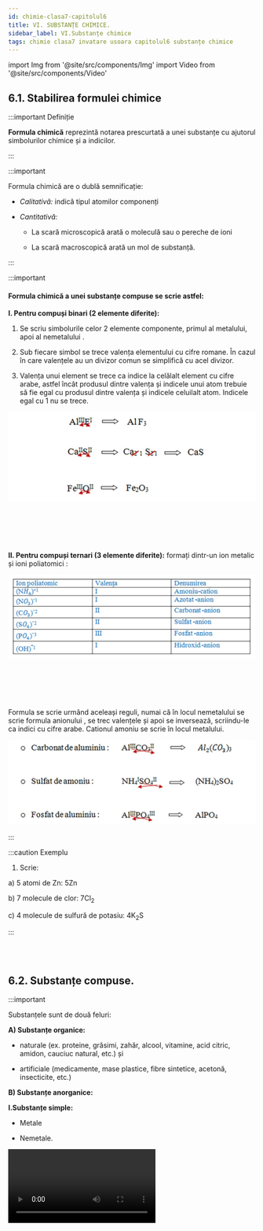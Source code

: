```yaml
---
id: chimie-clasa7-capitolul6
title: VI. SUBSTANȚE CHIMICE.
sidebar_label: VI.Substanțe chimice
tags: chimie clasa7 invatare usoara capitolul6 substanțe chimice
---
```


import Img from '@site/src/components/Img'
import Video from '@site/src/components/Video'


## 6.1. Stabilirea formulei chimice



:::important Definiție

**Formula chimică** reprezintă notarea prescurtată a unei substanțe cu ajutorul simbolurilor chimice și a indicilor.

:::


:::important

Formula chimică are o dublă  semnificație:

- _Calitativă:_ indică tipul atomilor componenți

- _Cantitativă:_
 
  - La scară microscopică arată o moleculă sau o pereche de ioni
  
  - La scară macroscopică arată un mol de substanță.


:::


:::important

#### Formula chimică a unei substanțe compuse  se scrie astfel:

**I. Pentru compuși binari (2 elemente diferite):**
 
1)	Se scriu simbolurile celor 2 elemente componente, primul  al metalului, apoi al nemetalului .

2)	Sub fiecare simbol se trece valența elementului cu cifre romane. În cazul în care valențele au un divizor comun se simplifică cu acel divizor.

3)	Valența unui element se trece ca indice la celălalt element cu cifre arabe, astfel încât produsul dintre valența și indicele unui atom trebuie să fie egal cu produsul dintre valența și indicele celuilalt atom. Indicele egal cu 1 nu se trece.


<Img className="img-responsive4" src="chimie/clasa7/capitolul6/6_1_Poza1_DeterminareaValentei.jpg" />


<br></br>
<br></br>


**II.  Pentru compuși ternari (3 elemente diferite):** formați dintr-un ion metalic și ioni poliatomici :

<Img className="img-responsive4" src="chimie/clasa7/capitolul6/6_1_Poza2_TabelCompusiTernari.jpg" />


<br></br>
<br></br>

Formula se scrie urmând aceleași reguli, numai că în locul nemetalului se scrie formula anionului , se trec valențele și apoi se inversează, scriindu-le ca indici cu cifre arabe. Cationul amoniu se scrie în locul metalului.

<Img className="img-responsive4" src="chimie/clasa7/capitolul6/6_1_Poza3_Ecuatii.jpg" />





:::


:::caution Exemplu


1) Scrie:

a) 5 atomi de Zn: 5Zn

b) 7 molecule de clor: 7Cl<sub>2</sub>

c) 4 molecule de sulfură de potasiu: 4K<sub>2</sub>S




:::



<br></br>



## 6.2. Substanțe compuse.

:::important


Substanțele sunt de două feluri: 

**A) Substanțe organice:** 

  - naturale (ex. proteine, grăsimi, zahăr, alcool, vitamine, acid citric, amidon, cauciuc natural, etc.) și 
  
  - artificiale (medicamente, mase plastice, fibre sintetice, acetonă, insecticite, etc.)
  
  
**B) Substanțe anorganice:**

**I.Substanțe simple:**

- Metale
 
- Nemetale.


<Video src="https://www.youtube.com/embed/TmLzFI722-A" />


<br></br>
<br></br>

**II. Substanțe compuse(compuși chimici) care sunt:** 

- Oxizi,

- Baze,
 
- Acizi
 
- Săruri.





:::




<br></br>


### 6.2.1. Oxizii.


:::important Definiție

**Oxizii**  sunt compuși binari ai oxigenului cu un element chimic (metal sau nemetal).



:::



:::important

**Formula generală: E<sub>2</sub>O<sub>n</sub>** , unde E=metal sau nemetal, n=valența elementului E

:::


:::important


#### Clasificarea oxizilor după felul elementului:



**a) Oxizi metalici:** **M<sub>2</sub>O<sub>n</sub>** se denumesc „ oxid de denumire metal”:

- Oxid de calciu: CaO

- Oxid de sodiu: Na<sub>2</sub>O

- Oxid de aluminiu: Al<sub>2</sub>O<sub>3</sub>

- Oxid de fier II (feros): FeO

- Oxid de fier III (feric): Fe<sub>2</sub>O<sub>3</sub>

**Valențele celor două elemente se inversează.**

Pentru oxizii metalici cu valență variabilă, se indică valența metalului.




**b) Oxizii nemetalici** se denumesc folosind **prefixe** care ne arată numărul atomilor de oxigen din componența lor sau a atomilor nemetalelor mai mare de unu:

- **Mon**oxid de carbon: CO

- **Di**oxid de carbon: CO<sub>2</sub>

- **Tri**oxid de sulf: SO<sub>3</sub>

- **Tri**oxid de **di**azot: N<sub>2</sub>O<sub>3</sub>

- **Penta**oxid de **di**fosfor: P<sub>2</sub>O<sub>5</sub>

- **Hepta**oxid de **di**iod: I<sub>2</sub>O<sub>7</sub>






:::







<Video src="https://www.youtube.com/embed/hMFjdC3orus" />




<br></br>



:::caution Temă

1) Scrie formula următorilor oxizi și ce fel de oxid este(metalic/nemetalic):

a)	Oxid de magneziu

b)	Pentaoxid de diazot

c)	Oxid de potasiu

d)	Dioxid de sulf

:::


:::caution Temă

2) Scrie denumirea următorilor oxizi și ce fel de oxizi sunt:

a)	Cl<sub>2</sub>O<sub>7</sub>

b)	P<sub>2</sub>O<sub>3</sub>

c)	Ag<sub>2</sub>O

d)	CuO





:::








<br></br>


### 6.2.2. Bazele.

:::important Definiție


**Bazele (hidroxizii)** sunt substanțe compuse dintr-un ion metalic și una sau mai multe grupări hidroxid.


:::



:::important

**Formula generală: M(OH)<sub>n</sub>**,  unde M=metal și n=valența metalului

:::


:::important


**Denumirea bazelor:** „hidroxid de denumire metal”

- Hidroxid de mercur: Hg(OH)<sub>2</sub>

- Hidroxid de calciu: Ca(OH)<sub>2</sub>

- Hidroxid de fier III: Fe(OH)<sub>3</sub>






:::


<Video src="https://www.youtube.com/embed/bSHkNOpq-bE" />



<br></br>



:::caution Temă

1) Scrie formula următorilor hidroxizi:

a) Hidroxid de magneziu

b) Hidroxid de sodiu

c) Hidroxid de zinc

d) Hidroxid de aluminiu




:::



:::caution Temă

2) Scrie denumirea următorilor hidroxizi:

a) KOH

b) Mg(OH)<sub>2</sub>

c) Cu(OH)<sub>2</sub>

d) Fe(OH)<sub>2</sub>


:::



<br></br>




### 6.2.3. Acizii.

:::important Definiție


**Acizii** sunt substanțe compuse care conține hidrogen și un radical acid (nemetal sau grupare de nemetale).


:::



:::important


#### Clasificarea acizilor:
 
**A) Hidracizii** sunt acizii formați din hidrogen și un nemetal. Denumirea lor se realizează astfel: „acid denumire nemetal**-hidric**”

- Acid clorhidric:  HCl

- Acid fluorhidric:  HF

- Acid sulfhidric:  H<sub>2</sub>S


**B) Oxiacizii**  sunt acizii formați din hidrogen și un radical acid (care conține un nemetal și oxigen). 

Denumirea lor se realizează astfel: 

- „acid denumire nemetal**-ic**”la cei în care nemetalul are valență superioară.

  - Acid azotic:  HNO<sub>3</sub>

  - Acid carbonic: H<sub>2</sub>CO<sub>3</sub>

  - Acid sulfuric: H<sub>2</sub>SO<sub>4</sub>

  - Acid fosforic: H<sub>3</sub>PO<sub>4</sub>


- „acid denumire nemetal**-os**”la cei în care nemetalul are valență inferioară.

  - Acid azotos:  HNO<sub>2</sub>
  
  - Acid sulfuros: H<sub>2</sub>SO<sub>3</sub>
  
  - Acid fosforos: H<sub>3</sub>PO<sub>3</sub>





  
:::


<Video src="https://www.youtube.com/embed/0nlcO7_iiMw" />


<br></br>

:::caution Temă

1) Scrie formula următorilor acizi și spune felul acidului(hidracid/oxiacid):


a)acid iodhidric
  
b) acid sulfuric




:::


:::caution Temă

2) Scrie denumirea următorilor acizi și spune felul acidului(hidracid/oxiacid):

a) HBr

b) H<sub>2</sub>S

c) H<sub>2</sub>CO<sub>3</sub>

d) H<sub>3</sub>PO<sub>4</sub>



:::





<br></br>




### 6.2.4. Sărurile.





:::important Definiție


**Sărurile** sunt substanțe compuse care conțin un metal și un radical acid (nemetal sau grupare de nemetal cu oxigen).


:::



:::important

**Clasificarea sărurilor :**

**A) Săruri provenite de la hidracizi** prin înlocuirea hidrogenului cu un metal.

Denumirea lor „denumire nemetal**-ură** de denumire metal”

- Brom**ură** de calciu : CaBr<sub>2</sub>

- Sulf**ură** de aluminiu : Al<sub>2</sub>S<sub>3</sub>


**B) Săruri provenite de la oxiacizi** prin înlocuirea hidrogenului cu un metal.

Denumirea lor „denumire nemetal**-at** de denumire metal”


- Sulf**at** de calciu: CaSO<sub>4</sub>

- Azot**at** de mercur: Hg(NO<sub>3</sub>)<sub>2</sub>

- Carbon**at** de sodiu: Na<sub>2</sub>CO<sub>3</sub>

- Fosf**at** de zinc: Zn<sub>3</sub>(PO<sub>4</sub>)

:::




<Video src="https://www.youtube.com/embed/l4TMt19t2PE" />


<br></br>
<br></br>



:::important

**Clasificarea sărurilor acide (după numărul atomilor de hidrogen înlocuiţi de metal)**

**A. Săruri neutre (atomul/atomii de hidrogen au fost înlocuiţi integral de atomi ai metalelor)**

**Exemple:**

Clorura de sodiu (NaCl) =>  provenită prin înlocuirea atomului de hidrogen din acidul clorhidric (HCl)

Sulfatul de sodiu (Na<sub>2</sub>SO<sub>4</sub>) => provenit prin înlocuirea celor 2 atomi de hidrogen din acidul sulfuric (H<sub>2</sub>SO<sub>4</sub>)


**B. Săruri acide (atomul/atomii de hidrogen au fost înlocuiţi doar parţial de atomi ai metalelor)**

- **B1. Săruri acide provenite de la acizii dibazici** (ce conţin 2 atomi de hidrogen) 

  - Exemplu: Bicarbonat de sodiu (numit şi "Carbonat acid de sodiu" sau "Hidrogen carbonat de sodiu"): NaHCO<sub>3</sub> => provenit de la acidul carbonic H<sub>2</sub>CO<sub>3</sub>  


- **B2. Săruri acide provenite de la acizii tribazici** (ce conţin 3 atomi de hidrogen)

  - Exemplu: Fosfat biacid de sodiu (numit şi "Dihidrogen fosfat de sodiu"): NaH<sub>2</sub>PO<sub>4</sub> => provenit de la acidul fosforic H<sub>3</sub>PO<sub>4</sub>
  
  - Exemplu: Fosfat acid de sodiu (numit şi "Hidrogen fosfat de sodiu"): Na<sub>2</sub>HPO<sub>4</sub> => provenit de la acidul fosforic H<sub>3</sub>PO<sub>4</sub>


:::


<Video src="https://www.youtube.com/embed/-SPp7Knm7YQ" />


<br></br>
<br></br>



:::caution Temă

1) Scrie formula următoarelor săruri și spune felul lor, adică provenite de la un hidracid/oxiacid:

a) iodură de zinc  

b) fosfat de calciu



:::



:::caution Temă

2)Scrie denumirea următoarelor săruri și spune felul lor:

a) KBr

b) Na<sub>2</sub>S

c) Ag<sub>2</sub>CO<sub>3</sub>

d) AlPO<sub>4</sub>




:::